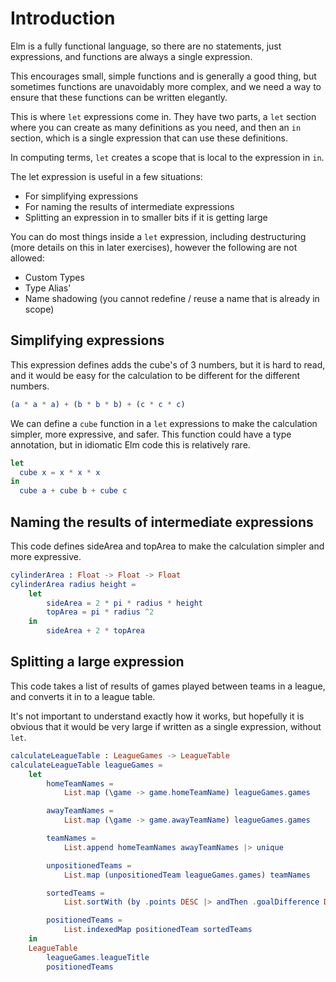 # Introduction

Elm is a fully functional language, so there are no statements, just expressions, and functions are always a single expression.

This encourages small, simple functions and is generally a good thing, but sometimes functions are unavoidably more complex, and we need a way to ensure that these functions can be written elegantly.

This is where `let` expressions come in. They have two parts, a `let` section where you can create as many definitions as you need, and then an `in` section, which is a single expression that can use these definitions.

In computing terms, `let` creates a scope that is local to the expression in `in`.

The let expression is useful in a few situations:

- For simplifying expressions
- For naming the results of intermediate expressions
- Splitting an expression in to smaller bits if it is getting large

You can do most things inside a `let` expression, including destructuring (more details on this in later exercises), however the following are not allowed:

- Custom Types
- Type Alias'
- Name shadowing (you cannot redefine / reuse a name that is already in scope)

## Simplifying expressions

This expression defines adds the cube's of 3 numbers, but it is hard to read, and it would be easy for the calculation to be different for the different numbers.

```elm
(a * a * a) + (b * b * b) + (c * c * c)
```

We can define a `cube` function in a `let` expressions to make the calculation simpler, more expressive, and safer. This function could have a type annotation, but in idiomatic Elm code this is relatively rare.

```elm
let
  cube x = x * x * x
in
  cube a + cube b + cube c
```

## Naming the results of intermediate expressions

This code defines sideArea and topArea to make the calculation simpler and more expressive.

```elm
cylinderArea : Float -> Float -> Float
cylinderArea radius height =
    let
        sideArea = 2 * pi * radius * height
        topArea = pi * radius ^2
    in
        sideArea + 2 * topArea
```

## Splitting a large expression

This code takes a list of results of games played between teams in a league, and converts it in to a league table.

It's not important to understand exactly how it works, but hopefully it is obvious that it would be very large if written as a single expression, without `let`.

```elm
calculateLeagueTable : LeagueGames -> LeagueTable
calculateLeagueTable leagueGames =
    let
        homeTeamNames =
            List.map (\game -> game.homeTeamName) leagueGames.games

        awayTeamNames =
            List.map (\game -> game.awayTeamName) leagueGames.games

        teamNames =
            List.append homeTeamNames awayTeamNames |> unique

        unpositionedTeams =
            List.map (unpositionedTeam leagueGames.games) teamNames

        sortedTeams =
            List.sortWith (by .points DESC |> andThen .goalDifference DESC |> andThen .goalsFor DESC) unpositionedTeams

        positionedTeams =
            List.indexedMap positionedTeam sortedTeams
    in
    LeagueTable
        leagueGames.leagueTitle
        positionedTeams
```
